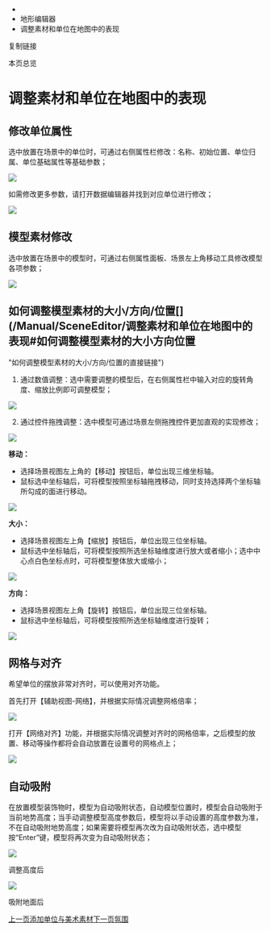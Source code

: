   * [](/)
  * 地形编辑器
  * 调整素材和单位在地图中的表现

复制链接

本页总览

# 调整素材和单位在地图中的表现

## 修改单位属性[​](/Manual/SceneEditor/调整素材和单位在地图中的表现#修改单位属性 "修改单位属性的直接链接")

选中放置在场景中的单位时，可通过右侧属性栏修改：名称、初始位置、单位归属、单位基础属性等基础参数；

![](https://doc.sce.xd.com/assets/images/修改单位参数-eadde9e99df4d6975dfa31c229758435.png)

如需修改更多参数，请打开数据编辑器并找到对应单位进行修改；

![](https://doc.sce.xd.com/assets/images/数遍修改单位-a52b89de0ce4be02363d43eac5b437d5.png)

## 模型素材修改[​](/Manual/SceneEditor/调整素材和单位在地图中的表现#模型素材修改 "模型素材修改的直接链接")

选中放置在场景中的模型时，可通过右侧属性面板、场景左上角移动工具修改模型各项参数；

![](https://doc.sce.xd.com/assets/images/模型修改-8ab70aa758e29061c8d4c1ad3bf59517.png)

## 如何调整模型素材的大小/方向/位置[​](/Manual/SceneEditor/调整素材和单位在地图中的表现#如何调整模型素材的大小方向位置
"如何调整模型素材的大小/方向/位置的直接链接")

  1. 通过数值调整：选中需要调整的模型后，在右侧属性栏中输入对应的旋转角度、缩放比例即可调整模型；

![](https://doc.sce.xd.com/assets/images/参数修改模型-6e8d4702fafc17784aca199bec438e27.png)

  2. 通过控件拖拽调整：选中模型可通过场景左侧拖拽控件更加直观的实现修改；

![](https://doc.sce.xd.com/assets/images/拖拽控件修改-b98f78b981aec03d55c1b4ddc1a6d2d6.png)

**移动：**

  * 选择场景视图左上角的【移动】按钮后，单位出现三维坐标轴。
  * 鼠标选中坐标轴后，可将模型按照坐标轴拖拽移动，同时支持选择两个坐标轴所勾成的面进行移动。

![](https://doc.sce.xd.com/assets/images/拖拽移动-c0efa22c4e17418bedf8309a694fb16a.png)

**大小：**

  * 选择场景视图左上角【缩放】按钮后，单位出现三位坐标轴。
  * 鼠标选中坐标轴后，可将模型按照所选坐标轴维度进行放大或者缩小；选中中心点白色坐标点时，可将模型整体放大或缩小；

![](https://doc.sce.xd.com/assets/images/拖拽缩放-bbe5cba552206337b53f87c1a844ca30.png)

**方向：**

  * 选择场景视图左上角【旋转】按钮后，单位出现三位坐标轴。
  * 鼠标选中坐标轴后，可将模型按照所选坐标轴维度进行旋转；

![](https://doc.sce.xd.com/assets/images/拖拽旋转-cbe46cfe83b6259608d6841c096ef05a.png)

## 网格与对齐[​](/Manual/SceneEditor/调整素材和单位在地图中的表现#网格与对齐 "网格与对齐的直接链接")

希望单位的摆放非常对齐时，可以使用对齐功能。

首先打开【辅助视图-网络】，并根据实际情况调整网格倍率；

![](https://doc.sce.xd.com/assets/images/网格显示-5ab6af1aa47dc9fb999f7fbf3f32fc0a.png)

打开【网络对齐】功能，并根据实际情况调整对齐时的网格倍率，之后模型的放置、移动等操作都将会自动放置在设置号的网格点上；

![](https://doc.sce.xd.com/assets/images/网格对齐-dc8f0283699f87f9a5940efad8a1bb49.png)

## 自动吸附[​](/Manual/SceneEditor/调整素材和单位在地图中的表现#自动吸附 "自动吸附的直接链接")

在放置模型装饰物时，模型为自动吸附状态，自动模型位置时，模型会自动吸附于当前地势高度；当手动调整模型高度参数后，模型将以手动设置的高度参数为准，不在自动吸附地势高度；如果需要将模型再次改为自动吸附状态，选中模型按“Enter”键，模型将再次变为自动吸附状态；

![](https://doc.sce.xd.com/assets/images/高度变化-56e58131b6577d62ef27993073d251f3.png)

调整高度后

![](https://doc.sce.xd.com/assets/images/吸附状态-a284c97f63acb17eec51d2b0f4c9a30e.png)

吸附地面后

[上一页添加单位与美术素材](/Manual/SceneEditor/添加单位与美术素材)[下一页氛围](/Manual/SceneEditor/LightGroup)


